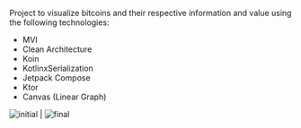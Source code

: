 Project to visualize bitcoins and their respective information and value using the following technologies:

- MVI
- Clean Architecture
- Koin
- KotlinxSerialization
- Jetpack Compose
- Ktor
- Canvas (Linear Graph)

![initial](https://github.com/user-attachments/assets/216e6f50-c893-4532-bb8a-540e6a903ad2) | ![final](https://github.com/user-attachments/assets/9f1200c8-125c-446a-9583-d8ee00ca61ac)
